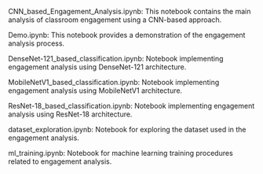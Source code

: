 CNN_based_Engagement_Analysis.ipynb: This notebook contains the main analysis of classroom engagement using a CNN-based approach.<br>

Demo.ipynb: This notebook provides a demonstration of the engagement analysis process.<br>

DenseNet-121_based_classification.ipynb: Notebook implementing engagement analysis using DenseNet-121 architecture.<br>

MobileNetV1_based_classification.ipynb: Notebook implementing engagement analysis using MobileNetV1 architecture.<br>

ResNet-18_based_classification.ipynb: Notebook implementing engagement analysis using ResNet-18 architecture.<br>

dataset_exploration.ipynb: Notebook for exploring the dataset used in the engagement analysis.<br>

ml_training.ipynb: Notebook for machine learning training procedures related to engagement analysis.<br>

